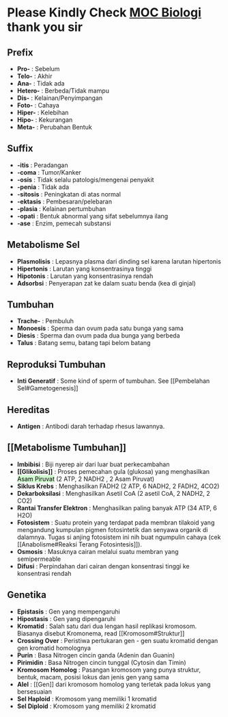 # Please Kindly Check [MOC Biologi](/MOC%20Biologi) thank you sir
## Prefix
- **Pro-** : Sebelum
- **Telo-** : Akhir
- **Ana-** : Tidak ada
- **Hetero-** : Berbeda/Tidak mampu
- **Dis-** : Kelainan/Penyimpangan
- **Foto-** : Cahaya
- **Hiper-** : Kelebihan
- **Hipo-** : Kekurangan
- **Meta-** : Perubahan Bentuk

## Suffix
- **-itis** : Peradangan
- **-coma** : Tumor/Kanker
- **-osis** : Tidak selalu patologis/mengenai penyakit
- **-penia** : Tidak ada
- **-sitosis** : Peningkatan di atas normal
- **-ektasis** : Pembesaran/pelebaran
- **-plasia** : Kelainan pertumbuhan
- **-opati** : Bentuk abnormal yang sifat sebelumnya ilang
- **-ase** : Enzim, pemecah substansi

## Metabolisme Sel
- **Plasmolisis** : Lepasnya plasma dari dinding sel karena larutan hipertonis
- **Hipertonis** : Larutan yang konsentrasinya tinggi
- **Hipotonis** : Larutan yang konsentrasinya rendah
- **Adsorbsi** : Penyerapan zat ke dalam suatu benda (kea di ginjal)

## Tumbuhan
- **Trache-** : Pembuluh
- **Monoesis** : Sperma dan ovum pada satu bunga yang sama
- **Diesis** : Sperma dan ovum pada dua bunga yang berbeda
- **Talus** : Batang semu, batang tapi belom batang

## Reproduksi Tumbuhan
- **Inti Generatif** : Some kind of sperm of tumbuhan. See [[Pembelahan Sel#Gametogenesis]]

## Hereditas
- **Antigen** : Antibodi darah terhadap rhesus lawannya. 

## [[Metabolisme Tumbuhan]]
- **Imbibisi** : Biji nyerep air dari luar buat perkecambahan
- **[[Glikolisis]]** : Proses pemecahan gula (glukosa) yang menghasilkan <mark style="background: #BBFABBA6;">Asam Piruvat</mark> (2 ATP, 2 NADH2 , 2 Asam Piruvat)
- **Siklus Krebs** : Menghasilkan FADH2 (2 ATP, 6 NADH2, 2 FADH2, 4CO2)
- **Dekarboksilasi** : Menghasilkan Asetil CoA (2 asetil CoA, 2 NADH2, 2 CO2)
- **Rantai Transfer Elektron** : Menghasilkan paling banyak ATP (34 ATP, 6 H2O)
- **Fotosistem** : Suatu protein yang terdapat pada membran tilakoid yang mengandung kumpulan pigmen fotosintetik dan senyawa organik di dalamnya. Tugas si anjing fotosistem ini nih buat ngumpulin cahaya (cek [[Anabolisme#Reaksi Terang Fotosintesis]]). 
- **Osmosis** : Masuknya cairan melalui suatu membran yang semipermeable
- **Difusi** : Perpindahan dari cairan dengan konsentrasi tinggi ke konsentrasi rendah

## Genetika
- **Epistasis** : Gen yang mempengaruhi 
- **Hipostasis** : Gen yang dipengaruhi 
- **Kromatid** : Salah satu dari dua lengan hasil replikasi kromosom. Biasanya disebut Kromonema, read [[Kromosom#Struktur]]
- **Crossing Over** : Peristiwa pertukaran gen - gen suatu kromatid dengan gen kromatid homolognya
- **Purin** : Basa Nitrogen cincin ganda (Adenin dan Guanin)
- **Pirimidin** : Basa Nitrogen cincin tunggal (Cytosin dan Timin)
- **Kromosom Homolog** : Pasangan kromosom yang punya struktur, bentuk, macam, posisi lokus dan jenis gen yang sama
- **Alel** : [[Gen]] dari kromosom homolog yang terletak pada lokus yang bersesuaian
- **Sel Haploid** : Kromosom yang memiliki 1 kromatid
- **Sel Diploid** : Kromosom yang memiliki 2 kromatid